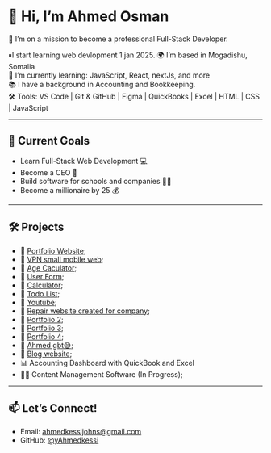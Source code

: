 # 👋 Hi, I’m Ahmed Osman

🎯 I’m on a mission to become a professional Full-Stack Developer.

⏸I start learning web devlopment 1 jan 2025.
🌍 I’m based in Mogadishu, Somalia  
💼 I’m currently learning: JavaScript, React, nextJs, and more  
📚 I have a background in Accounting and Bookkeeping.  
🛠️ Tools: VS Code | Git & GitHub | Figma | QuickBooks | Excel | HTML | CSS | JavaScript  

---

## 🚀 Current Goals
- Learn Full-Stack Web Development 💻
- Become a CEO 🔐
- Build software for schools and companies 🏫🏢
- Become a millionaire by 25 💰

---

## 🛠️ Projects
- 🔗 [Portfolio Website](https://ahmedkessi.github.io/-portfolio/);
- 🔗 [VPN small mobile web](https://ahmedkessi.github.io/vpn/);
- 🔗 [Age Caculator](https://ahmedkessi.github.io/Age-Caculator/);
- 🔗 [User Form](https://ahmedkessi.github.io/User-Form/);
- 🔗 [Calculator](https://ahmedkessi.github.io/Calculator/);
- 🔗 [Todo List](https://ahmedkessi.github.io/todo/);
- 🔗 [Youtube](https://ahmedkessi.github.io/Youtube/);
- 🔗 [Repair website created for company](https://ahmedkessi.github.io/repair-website-project/);
- 🔗 [Portfolio 2](https://ahmedkessi.github.io/Portfolio2/);
- 🔗 [Portfolio 3](https://ahmedkessi.github.io/Portfolio3/);
- 🔗 [Portfolio 4](https://ahmedkessi.github.io/Portfolio4/);
- 🔗 [Ahmed gbt😅](https://ahmedkessi.github.io/Ahmedgbt/);
- 🔗 [Blog website](https://ahmedkessi.github.io/blog1/);
- 📊 Accounting Dashboard with QuickBook and Excel
- 👨‍🏫 Content Management Software (In Progress);

---

## 📫 Let’s Connect!
- Email: ahmedkessijohns@gmail.com  
- GitHub: [@yAhmedkessi](https://github.com/Ahmedkessi)  
